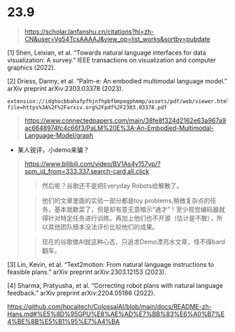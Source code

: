 # 23.9
> https://scholar.lanfanshu.cn/citations?hl=zh-CN&user=Vg54TcsAAAAJ&view_op=list_works&sortby=pubdate

[1] Shen, Leixian, et al. “Towards natural language interfaces for data visualization: A survey.” IEEE transactions on visualization and computer graphics (2022).

[2] Driess, Danny, et al. “Palm-e: An embodied multimodal language model.” arXiv preprint arXiv:2303.03378 (2023).

    extension://idghocbbahafpfhjnfhpbfbmpegphmmp/assets/pdf/web/viewer.html?file=https%3A%2F%2Farxiv.org%2Fpdf%2F2303.03378.pdf
> https://www.connectedpapers.com/main/38fe8f324d2162e63a967a9ac6648974fc4c66f3/PaLM%20E%3A-An-Embodied-Multimodal-Language-Model/graph

- 某人锐评，小demo来骗？
> https://www.bilibili.com/video/BV1As4y157vp/?spm_id_from=333.337.search-card.all.click
>
>> 然后呢？谷歌还不是把Everyday Robots给解散了。
>
>> 他们的文章里面的实验一部分都是toy problems,稍微复杂点的任务，基本就歇菜了，但是却有意无意暗示“通才”！至少视觉编码器就得针对特定任务进行训练。再加上他们也不开源（估计是不敢），所以其他团队根本没法评价比较他们的成果。
>
>> 现在的谷歌做AI就这种心态，只追求Demo漂亮水文章，怪不得bard翻车。



[3] Lin, Kevin, et al. “Text2motion: From natural language instructions to feasible plans.” arXiv preprint arXiv:2303.12153 (2023).

[4] Sharma, Pratyusha, et al. “Correcting robot plans with natural language feedback.” arXiv preprint arXiv:2204.05186 (2022). 



https://github.com/hpcaitech/ColossalAI/blob/main/docs/README-zh-Hans.md#%E5%8D%95GPU%E8%AE%AD%E7%BB%83%E6%A0%B7%E4%BE%8B%E5%B1%95%E7%A4%BA
